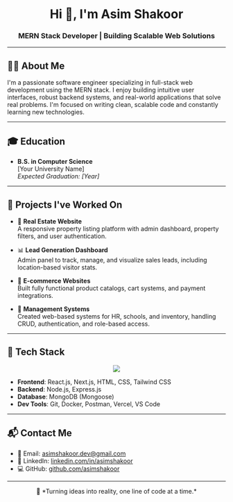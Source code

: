 <h1 align="center">Hi 👋, I'm Asim Shakoor</h1>
<h3 align="center">MERN Stack Developer | Building Scalable Web Solutions</h3>

---

## 👨‍💼 About Me

I'm a passionate software engineer specializing in full-stack web development using the MERN stack. I enjoy building intuitive user interfaces, robust backend systems, and real-world applications that solve real problems. I'm focused on writing clean, scalable code and constantly learning new technologies.

---

## 🎓 Education

- **B.S. in Computer Science**  
  [Your University Name]  
  *Expected Graduation: [Year]*

---

## 💼 Projects I've Worked On

- 🔑 **Real Estate Website**  
  A responsive property listing platform with admin dashboard, property filters, and user authentication.

- 📊 **Lead Generation Dashboard**  
  Admin panel to track, manage, and visualize sales leads, including location-based visitor stats.

- 🛒 **E-commerce Websites**  
  Built fully functional product catalogs, cart systems, and payment integrations.

- 🏫 **Management Systems**  
  Created web-based systems for HR, schools, and inventory, handling CRUD, authentication, and role-based access.

---

## 🧰 Tech Stack

<p align="center">
  <img src="https://skillicons.dev/icons?i=js,ts,react,nextjs,nodejs,express,mongodb,tailwind,html,css,git,docker,vercel" />
</p>

- **Frontend**: React.js, Next.js, HTML, CSS, Tailwind CSS  
- **Backend**: Node.js, Express.js  
- **Database**: MongoDB (Mongoose)  
- **Dev Tools**: Git, Docker, Postman, Vercel, VS Code  

---

## 📬 Contact Me

- 📧 Email: [asimshakoor.dev@gmail.com](mailto:asimshakoor.dev@gmail.com)  
- 💼 LinkedIn: [linkedin.com/in/asimshakoor](https://linkedin.com/in/asimshakoor)  
- 💻 GitHub: [github.com/asimshakoor](https://github.com/asimshakoor)

---

<p align="center">
  🚀 *Turning ideas into reality, one line of code at a time.*
</p>
